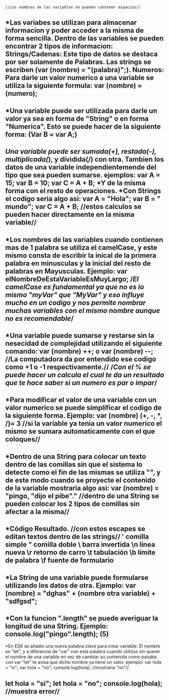     //Los nombres de las variables no pueden contener espacios//
*Las variabes se utilizan para almacenar informacion y poder acceder a la misma de forma sencilla.
Dentro de las variables se pueden encontrar 2 tipos de informacion: 
    Strings/Cadenas: Este tipo de datos se destaca por ser solamente de Palabras. Las strings se escriben (var (nombre) = "(palabra)";).
    Numeros: Para darle un valor numerico a una variable se utiliza la siguiente formula: 
    var (nombre) = (numero);
---
*Una variable puede ser utilizada para darle un valor ya sea en forma de "String" o en forma "Numerica". Esto se puede hacer de la siguiente forma: 
    (Var B = var A;)
---
*Una variable puede ser sumada(+), restada(-), multiplicada(*), y dividida(/) con otra. Tambien los datos de una variable independientemende del tipo que sea pueden sumarse. ejemplos: 
    var A = 15;
    var B = 10;
    var C = A + B;
    *Y de la misma forma con el resto de operaciones.
    *Con Strings el codigo seria algo asi:
    var A = "Hola";
    var B = " mundo";
    var C = A + B;
    //estos calculos se pueden hacer directamente en la misma variable//
---
*Los nombres de las variables cuando contienen mas de 1 palabra se utiliza el camelCase, y este mismo consta de escribir la inical de la primera palabra en minusculas y la inicial del resto de palabras en Mayusculas. Ejemplo: 
    var elNombreDeEstaVariableEsMuyLargo;
    /*El camelCase es fundamental ya que no es lo mismo "myVar" que "MyVar" y eso influye mucho en un codigo y nos permite nombrar muchas variables con el mismo nombre aunque no es recomendable*/
---
*Una variable puede sumarse y restarse sin la nesecidad de complejidad utilizando el siguiente comando: 
    var (nombre) ++; o var (nombre) --;
    //La computadora da por entendido ese codigo como +1 o -1 respectivamente.//
/*Con el % se puede hacer un calcula el cual te da un resultado que te hace saber si un numero es par o impar*/
---
*Para modificar el valor de una variable con un valor numerico se puede simplificar el codigo de la siguiente forma. Ejemplo:
    var (nombre) (+, -, *, /)= 3
    //si la variable ya tenia un valor numerico el mismo se sumara automaticamente con el que coloques//
---
*Dentro de una String para colocar un texto dentro de las comillas sin que el sistema lo detecte como el fin de las mismas se utiliza \""\, y de este modo cuando se proyecte el contenido de la variable mostraria algo asi: 
    var (nombre) = "pingo, \"dijo el pibe\"."
    //dentro de una String se pueden colocar los 2 tipos de comillas sin afectar a la misma//
---
*Código	Resultado. //con estos escapes se editan textos dentro de las strings//
    \'	comilla simple
    \"	comilla doble
    \\	barra invertida
    \n	línea nueva
    \r	retorno de carro
    \t	tabulación
    \b	límite de palabra
    \f	fuente de formulario
---
*La String de una variable puede formularse utilizando los datos de otra. Ejemplo:
    var (nombre) = "dghas" + (nombre otra variable) + "sdfgsd";
---
*Con la funcion ".length" se puede averiguar la longitud de una String. Ejemplo:
    console.log("pingo".length);
    (5)
---
*En ES6 se añadio una nueva palabra clave para crear variable. El nombre es "let", y a diferencia de "var" con esta palabra cuando utilizas sin querer el nombre de una variable en vez de cambiar su contenido como pasaba con var "let" te avisa que dicho nombre ya tiene un valor. ejemplo:
var hola = "si";
var hola = "no";
console.log(hola); //mostraria "no"//

let hola = "si";
let hola = "no";
console.log(hola); //muestra error//
---
